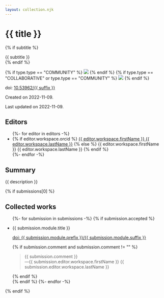```yaml
---
layout: collection.njk
---
```

# {{ title }}
{% if subtitle %}
<div role="doc-subtitle">{{ subtitle }}</div>
{% endif %}
        
{% if type.type == "COMMUNITY" %}
<img class="header-image" src="header.jpg" />
{% endif %}
{% if type.type == "COLLABORATIVE" or type.type == "COMMUNITY" %}
<img class="icon-image" src="icon.svg" />
{% endif %}

doi: <a href="https://doi.org/10.53962/{{ suffix }}">10.53962/{{ suffix }}</a>

Created on 2022-11-09.

Last updated on  2022-11-09.

## Editors

<ul>
{%- for editor in editors -%}
 <li>
 {% if editor.workspace.orcid %}
 <a href="https://orcid.org/{{ editor.workspace.orcid }}">{{ editor.workspace.firstName }} {{ editor.workspace.lastName }}</a>
 {% else %}
 {{ editor.workspace.firstName }} {{ editor.workspace.lastName }}
 {% endif %}
 </li>
{%- endfor -%}
</ul>

## Summary

{{ description }}

{% if submissions[0] %}
## Collected works
<ul>
{%- for submission in submissions -%}
 {% if submission.accepted %} 
 <li>
 <p>{{ submission.module.title }}</p>
 <p><a href="https://doi.org/{{ submission.module.prefix }}/{{ submission.module.suffix }}">doi: {{ submission.module.prefix }}/{{ submission.module.suffix }}</a></p>
 {% if submission.comment and submission.comment != "" %}
 <blockquote>{{ submission.comment }}
 <div class="quote-footer">—{{ submission.editor.workspace.firstName }} {{ submission.editor.workspace.lastName }}</cite></div class="quote-footer"></blockquote>
 {% endif %}
 </li>
 {% endif %}
{%- endfor -%}
</ul>
{% endif %}
